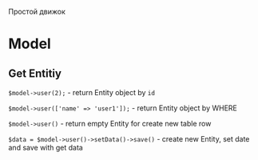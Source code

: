 Простой движок

# Model


## Get Entitiy
`$model->user(2);`	- return Entity object by `id`

`$model->user(['name' => 'user1']);` - return Entity object by WHERE

`$model->user()` - return empty Entity for create new table row

`$data = $model->user()->setData()->save()` - create new Entity, set date and save with get data